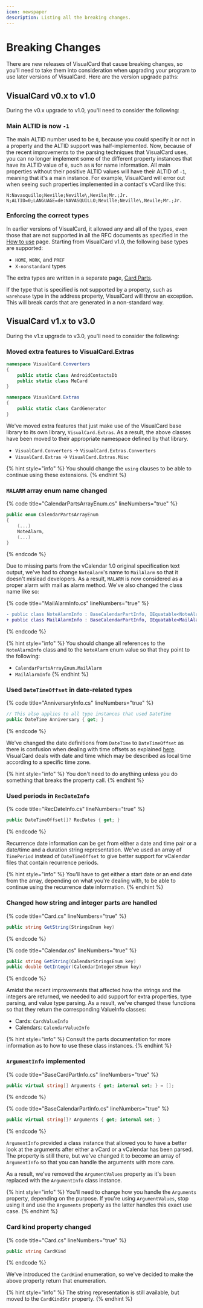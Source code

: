 ```yaml
---
icon: newspaper
description: Listing all the breaking changes.
---
```


# Breaking Changes

There are new releases of VisualCard that cause breaking changes, so you'll need to take them into consideration when upgrading your program to use later versions of VisualCard. Here are the version upgrade paths:

## VisualCard v0.x to v1.0

During the v0.x upgrade to v1.0, you'll need to consider the following:

### Main ALTID is now `-1`

The main ALTID number used to be `0`, because you could specify it or not in a property and the ALTID support was half-implemented. Now, because of the recent improvements to the parsing techniques that VisualCard uses, you can no longer implement some of the different property instances that have its ALTID value of `0`, such as `N` for name information. All main properties without their positive ALTID values will have their ALTID of `-1`, meaning that it's a main instance. For example, VisualCard will error out when seeing such properties implemented in a contact's vCard like this:

```
N:Navasquillo;Neville;Neville\,Nevile;Mr.;Jr.
N;ALTID=0;LANGUAGE=de:NAVASQUILLO;Neville;Neville\,Nevile;Mr.;Jr.
```

### Enforcing the correct types

In earlier versions of VisualCard, it allowed any and all of the types, even those that are not supported in all the RFC documents as specified in the [How to use](usage/how-to-use/) page. Starting from VisualCard v1.0, the following base types are supported:

* `HOME`, `WORK`, and `PREF`
* `X-nonstandard` types

The extra types are written in a separate page, [Card Parts](usage/how-to-use/card-parts.md).

If the type that is specified is not supported by a property, such as `warehouse` type in the address property, VisualCard will throw an exception. This will break cards that are generated in a non-standard way.

## VisualCard v1.x to v3.0

During the v1.x upgrade to v3.0, you'll need to consider the following:

### Moved extra features to VisualCard.Extras

```csharp
namespace VisualCard.Converters
{
    public static class AndroidContactsDb
    public static class MeCard
}

namespace VisualCard.Extras
{
    public static class CardGenerator
}
```

We've moved extra features that just make use of the VisualCard base library to its own library, `VisualCard.Extras`. As a result, the above classes have been moved to their appropriate namespace defined by that library.

* `VisualCard.Converters` -> `VisualCard.Extras.Converters`
* `VisualCard.Extras` -> `VisualCard.Extras.Misc`

{% hint style="info" %}
You should change the `using` clauses to be able to continue using these extensions.
{% endhint %}

### `MALARM` array enum name changed

{% code title="CalendarPartsArrayEnum.cs" lineNumbers="true" %}
```csharp
public enum CalendarPartsArrayEnum
{
    (...)
    NoteAlarm,
    (...)
}
```
{% endcode %}

Due to missing parts from the vCalendar 1.0 original specification text output, we've had to change `NoteAlarm`'s name to `MailAlarm` so that it doesn't mislead developers. As a result, `MALARM` is now considered as a proper alarm with mail as alarm method. We've also changed the class name like so:

{% code title="MailAlarmInfo.cs" lineNumbers="true" %}
```diff
- public class NoteAlarmInfo : BaseCalendarPartInfo, IEquatable<NoteAlarmInfo>
+ public class MailAlarmInfo : BaseCalendarPartInfo, IEquatable<MailAlarmInfo>
```
{% endcode %}

{% hint style="info" %}
You should change all references to the `NoteAlarmInfo` class and to the `NoteAlarm` enum value so that they point to the following:

* `CalendarPartsArrayEnum.MailAlarm`
* `MailAlarmInfo`
{% endhint %}

### Used `DateTimeOffset` in date-related types

{% code title="AnniversaryInfo.cs" lineNumbers="true" %}
```csharp
// This also applies to all type instances that used DateTime
public DateTime Anniversary { get; }
```
{% endcode %}

We've changed the date definitions from `DateTime` to `DateTimeOffset` as there is confusion when dealing with time offsets as explained [here](https://stackoverflow.com/questions/4331189/datetime-vs-datetimeoffset). VisualCard deals with date and time which may be described as local time according to a specific time zone.

{% hint style="info" %}
You don't need to do anything unless you do something that breaks the property call.
{% endhint %}

### Used periods in `RecDateInfo`

{% code title="RecDateInfo.cs" lineNumbers="true" %}
```csharp
public DateTimeOffset[]? RecDates { get; }
```
{% endcode %}

Recurrence date information can be get from either a date and time pair or a date/time and a duration string representation. We've used an array of `TimePeriod` instead of `DateTimeOffset` to give better support for vCalendar files that contain recurrence periods.

{% hint style="info" %}
You'll have to get either a start date or an end date from the array, depending on what you're dealing with, to be able to continue using the recurrence date information.
{% endhint %}

### Changed how string and integer parts are handled

{% code title="Card.cs" lineNumbers="true" %}
```csharp
public string GetString(StringsEnum key)
```
{% endcode %}

{% code title="Calendar.cs" lineNumbers="true" %}
```csharp
public string GetString(CalendarStringsEnum key)
public double GetInteger(CalendarIntegersEnum key)
```
{% endcode %}

Amidst the recent improvements that affected how the strings and the integers are returned, we needed to add support for extra properties, type parsing, and value type parsing. As a result, we've changed these functions so that they return the corresponding ValueInfo classes:

* Cards: `CardValueInfo`
* Calendars: `CalendarValueInfo`

{% hint style="info" %}
Consult the parts documentation for more information as to how to use these class instances.
{% endhint %}

### `ArgumentInfo` implemented

{% code title="BaseCardPartInfo.cs" lineNumbers="true" %}
```csharp
public virtual string[] Arguments { get; internal set; } = [];
```
{% endcode %}

{% code title="BaseCalendarPartInfo.cs" lineNumbers="true" %}
```csharp
public virtual string[]? Arguments { get; internal set; }
```
{% endcode %}

`ArgumentInfo` provided a class instance that allowed you to have a better look at the arguments after either a vCard or a vCalendar has been parsed. The property is still there, but we've changed it to become an array of `ArgumentInfo` so that you can handle the arguments with more care.

As a result, we've removed the `ArgumentValues` property as it's been replaced with the `ArgumentInfo` class instance.

{% hint style="info" %}
You'll need to change how you handle the `Arguments` property, depending on the purpose. If you're using `ArgumentValues`, stop using it and use the `Arguments` property as the latter handles this exact use case.
{% endhint %}

### Card kind property changed

{% code title="Card.cs" lineNumbers="true" %}
```csharp
public string CardKind
```
{% endcode %}

We've introduced the `CardKind` enumeration, so we've decided to make the above property return that enumeration.

{% hint style="info" %}
The string representation is still available, but moved to the `CardKindStr` property.
{% endhint %}


